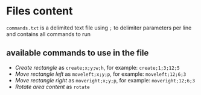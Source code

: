 # Files content

`commands.txt` is a delimited text file using `;` to delimiter parameters per line and contains all commands to run

## available commands to use in the file

- *Create rectangle* as `create;x;y;w;h`, for example: `create;1;3;12;5`
- *Move rectangle left* as `moveleft;x;y;p`, for example: `moveleft;12;6;3`
- *Move rectangle right* as `moveright;x;y;p`, for example: `moveright;12;6;3`
- *Rotate area content* as `rotate`
